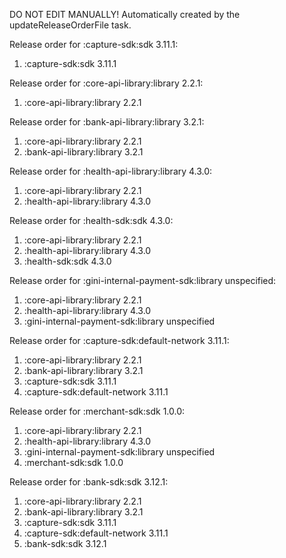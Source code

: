 DO NOT EDIT MANUALLY!
Automatically created by the updateReleaseOrderFile task.

Release order for :capture-sdk:sdk 3.11.1:
 1. :capture-sdk:sdk 3.11.1

Release order for :core-api-library:library 2.2.1:
 1. :core-api-library:library 2.2.1

Release order for :bank-api-library:library 3.2.1:
 1. :core-api-library:library 2.2.1
 2. :bank-api-library:library 3.2.1

Release order for :health-api-library:library 4.3.0:
 1. :core-api-library:library 2.2.1
 2. :health-api-library:library 4.3.0

Release order for :health-sdk:sdk 4.3.0:
 1. :core-api-library:library 2.2.1
 2. :health-api-library:library 4.3.0
 3. :health-sdk:sdk 4.3.0

Release order for :gini-internal-payment-sdk:library unspecified:
 1. :core-api-library:library 2.2.1
 2. :health-api-library:library 4.3.0
 3. :gini-internal-payment-sdk:library unspecified

Release order for :capture-sdk:default-network 3.11.1:
 1. :core-api-library:library 2.2.1
 2. :bank-api-library:library 3.2.1
 3. :capture-sdk:sdk 3.11.1
 4. :capture-sdk:default-network 3.11.1

Release order for :merchant-sdk:sdk 1.0.0:
 1. :core-api-library:library 2.2.1
 2. :health-api-library:library 4.3.0
 3. :gini-internal-payment-sdk:library unspecified
 4. :merchant-sdk:sdk 1.0.0

Release order for :bank-sdk:sdk 3.12.1:
 1. :core-api-library:library 2.2.1
 2. :bank-api-library:library 3.2.1
 3. :capture-sdk:sdk 3.11.1
 4. :capture-sdk:default-network 3.11.1
 5. :bank-sdk:sdk 3.12.1

